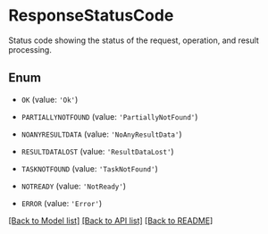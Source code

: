 # ResponseStatusCode

Status code showing the status of the request, operation, and result processing.

## Enum

* `OK` (value: `'Ok'`)

* `PARTIALLYNOTFOUND` (value: `'PartiallyNotFound'`)

* `NOANYRESULTDATA` (value: `'NoAnyResultData'`)

* `RESULTDATALOST` (value: `'ResultDataLost'`)

* `TASKNOTFOUND` (value: `'TaskNotFound'`)

* `NOTREADY` (value: `'NotReady'`)

* `ERROR` (value: `'Error'`)

[[Back to Model list]](../README.md#documentation-for-models) [[Back to API list]](../README.md#documentation-for-api-endpoints) [[Back to README]](../README.md)



